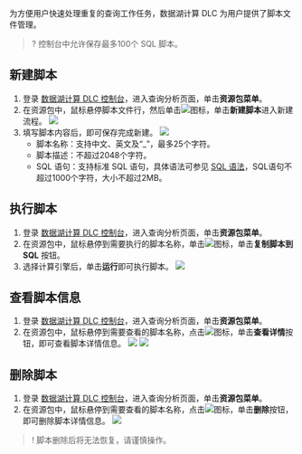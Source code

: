 为方便用户快速处理重复的查询工作任务，数据湖计算 DLC 为用户提供了脚本文件管理。
>? 控制台中允许保存最多100个 SQL 脚本。

## 新建脚本
1. 登录 [数据湖计算 DLC 控制台](https://console.cloud.tencent.com/dlc)，进入查询分析页面，单击**资源包菜单**。
2. 在资源包中，鼠标悬停脚本文件行，然后单击![](https://qcloudimg.tencent-cloud.cn/raw/fe05e578c45f627c65b9bd52f07ed2f7.png)图标，单击**新建脚本**进入新建流程。
![](https://qcloudimg.tencent-cloud.cn/raw/bcaae48d17649687b3b7c2813c147c9b.png)
3. 填写脚本内容后，即可保存完成新建。
![](https://qcloudimg.tencent-cloud.cn/raw/41a378c738b575a470fd36e109df291a.png)
	- 脚本名称：支持中文、英文及“_”，最多25个字符。
	- 脚本描述：不超过2048个字符。
	- SQL 语句：支持标准 SQL 语句，具体语法可参见 [SQL 语法](https://cloud.tencent.com/document/product/1342/61734)，SQL语句不超过1000个字符，大小不超过2MB。

## 执行脚本
1. 登录 [数据湖计算 DLC 控制台](https://console.cloud.tencent.com/dlc)，进入查询分析页面，单击**资源包菜单**。
2. 在资源包中，鼠标悬停到需要执行的脚本名称，单击![](https://qcloudimg.tencent-cloud.cn/raw/219b0e200a9faea9ef58f527c13df187.png)图标，单击**复制脚本到 SQL** 按钮。
3. 选择计算引擎后，单击**运行**即可执行脚本。
![](https://qcloudimg.tencent-cloud.cn/raw/f2560dc2632a3521b23038a53f528180.png)

## 查看脚本信息
1. 登录 [数据湖计算 DLC 控制台](https://console.cloud.tencent.com/dlc)，进入查询分析页面，单击**资源包菜单**。
2. 在资源包中，鼠标悬停到需要查看的脚本名称，点击![](https://qcloudimg.tencent-cloud.cn/raw/bd16565db20713ef2ea0a452f6a16993.png)图标，单击**查看详情**按钮，即可查看脚本详情信息。
![](https://qcloudimg.tencent-cloud.cn/raw/653930c6bc6b18b34844a21b9a919275.png)
![](https://qcloudimg.tencent-cloud.cn/raw/0fe1c3b26bfae31adf090a6e47f31e7e.png)

## 删除脚本
1. 登录 [数据湖计算 DLC 控制台](https://console.cloud.tencent.com/dlc)，进入查询分析页面，单击**资源包菜单**。
2. 在资源包中，鼠标悬停到需要查看的脚本名称，点击![](https://qcloudimg.tencent-cloud.cn/raw/3c663d960f6bacbd4a2566d84f7688fe.png)图标，单击**删除**按钮，即可删除脚本详情信息。
![](https://qcloudimg.tencent-cloud.cn/raw/558d3e705d38ecff411670d295c63177.png)

>! 脚本删除后将无法恢复，请谨慎操作。
